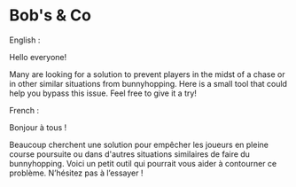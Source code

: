 # Bob's & Co

English :

Hello everyone!

Many are looking for a solution to prevent players in the midst of a chase or in other similar situations from bunnyhopping. Here is a small tool that could help you bypass this issue. Feel free to give it a try!

French :

Bonjour à tous !

Beaucoup cherchent une solution pour empêcher les joueurs en pleine course poursuite ou dans d'autres situations similaires de faire du bunnyhopping. Voici un petit outil qui pourrait vous aider à contourner ce problème. N’hésitez pas à l’essayer !

